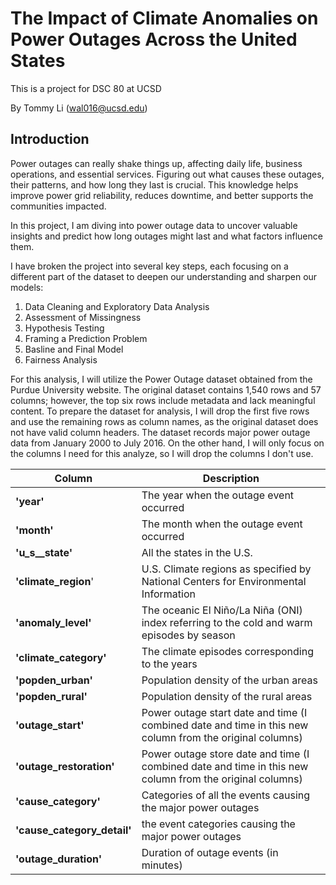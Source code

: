 # The Impact of Climate Anomalies on Power Outages Across the United States

This is a project for DSC 80 at UCSD

By Tommy Li (wal016@ucsd.edu)

## Introduction

Power outages can really shake things up, affecting daily life, business operations, and essential services. Figuring out what causes these outages, their patterns, and how long they last is crucial. This knowledge helps improve power grid reliability, reduces downtime, and better supports the communities impacted.

In this project, I am diving into power outage data to uncover valuable insights and predict how long outages might last and what factors influence them.

I have broken the project into several key steps, each focusing on a different part of the dataset to deepen our understanding and sharpen our models:
1. Data Cleaning and Exploratory Data Analysis
2. Assessment of Missingness
3. Hypothesis Testing
4. Framing a Prediction Problem
5. Basline and Final Model
6. Fairness Analysis

For this analysis, I will utilize the Power Outage dataset obtained from the Purdue University website. The original dataset contains 1,540 rows and 57 columns; however, the top six rows include metadata and lack meaningful content. To prepare the dataset for analysis, I will drop the first five rows and use the remaining rows as column names, as the original dataset does not have valid column headers. The dataset records major power outage data from January 2000 to July 2016.
On the other hand, I will only focus on the columns I need for this analyze, so I will drop the columns I don't use.

| Column | Description |
| ----- | ---------------------------|
| **'year'** | The year when the outage event occurred |
| **'month'** | The month when the outage event occurred |
| **'u_s__state'** | All the states in the U.S. |
| **'climate_region**' | U.S. Climate regions as specified by National Centers for Environmental Information |
| **'anomaly_level'** | The oceanic El Niño/La Niña (ONI) index referring to the cold and warm episodes by season |
| **'climate_category'** | The climate episodes corresponding to the years |
| **'popden_urban'** | Population density of the urban areas |
| **'popden_rural'** | Population density of the rural areas |
| **'outage_start'** | Power outage start date and time (I combined date and time in this new column from the original columns) |
| **'outage_restoration'** | Power outage store date and time (I combined date and time in this new column from the original columns) |
| **'cause_category'** | Categories of all the events causing the major power outages |
| **'cause_category_detail'** | the event categories causing the major power outages |
| **'outage_duration'** | Duration of outage events (in minutes) |